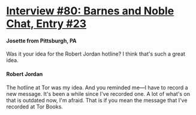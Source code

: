 # [Interview #80: Barnes and Noble Chat, Entry #23](https://www.theoryland.com/intvmain.php?i=80#23)

#### Josette from Pittsburgh, PA

Was it your idea for the Robert Jordan hotline? I think that's such a great idea.

#### Robert Jordan

The hotline at Tor was my idea. And you reminded me—I have to record a new message. It's been a while since I've recorded one. A lot of what's on that is outdated now, I'm afraid. That is if you mean the message that I've recorded at Tor Books.

